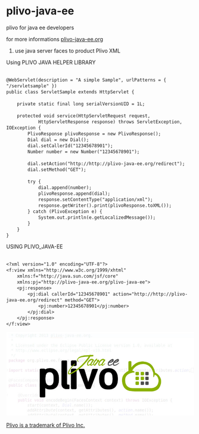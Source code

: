 plivo-java-ee
=============

plivo for java ee developers

for more informations <a href="http://www.plivo-java-ee.org/">plivo-java-ee.org</a>

1) use java server faces to product Plivo XML

Using PLIVO JAVA HELPER LIBRARY

```

@WebServlet(description = "A simple Sample", urlPatterns = { "/servletsample" })
public class ServletSample extends HttpServlet {

	private static final long serialVersionUID = 1L;

	protected void service(HttpServletRequest request,
			HttpServletResponse response) throws ServletException, IOException {
		PlivoResponse plivoResponse = new PlivoResponse();
		Dial dial = new Dial();
		dial.setCallerId("12345678901");
		Number number = new Number("12345678901");

		dial.setAction("http://http://plivo-java-ee.org/redirect");
		dial.setMethod("GET");

		try {
			dial.append(number);
			plivoResponse.append(dial);
			response.setContentType("application/xml");
			response.getWriter().print(plivoResponse.toXML());
		} catch (PlivoException e) {
			System.out.println(e.getLocalizedMessage());
		}
	}
}

```

USING PLIVO_JAVA-EE

```

<?xml version="1.0" encoding="UTF-8"?>
<f:view xmlns="http://www.w3c.org/1999/xhtml"
	xmlns:f="http://java.sun.com/jsf/core"
	xmlns:pj="http://plivo-java-ee.org/plivo-java-ee">
	<pj:response>
		<pj:dial callerId="12345678901" action="http://http://plivo-java-ee.org/redirect" method="GET">
			<pj:number>12345678901</pj:number>
		</pj:dial>
	</pj:response>
</f:view>

```

<img src="docs/plivo_javaee_im.jpg">

<a href="http://www.plivo.com/">Plivo is a trademark of Plivo Inc.</a>
